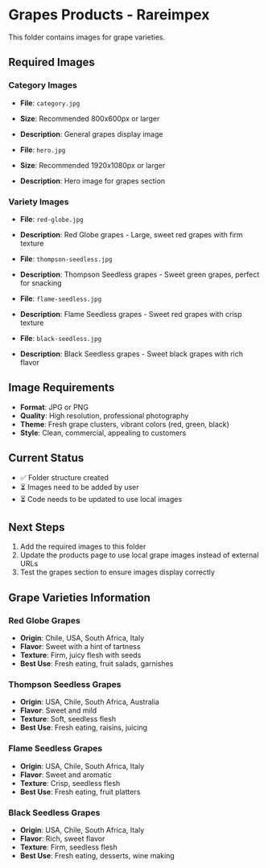 # Grapes Products - Rareimpex

This folder contains images for grape varieties.

## Required Images

### Category Images
- **File**: `category.jpg`
- **Size**: Recommended 800x600px or larger
- **Description**: General grapes display image

- **File**: `hero.jpg`
- **Size**: Recommended 1920x1080px or larger
- **Description**: Hero image for grapes section

### Variety Images
- **File**: `red-globe.jpg`
- **Description**: Red Globe grapes - Large, sweet red grapes with firm texture

- **File**: `thompson-seedless.jpg`
- **Description**: Thompson Seedless grapes - Sweet green grapes, perfect for snacking

- **File**: `flame-seedless.jpg`
- **Description**: Flame Seedless grapes - Sweet red grapes with crisp texture

- **File**: `black-seedless.jpg`
- **Description**: Black Seedless grapes - Sweet black grapes with rich flavor

## Image Requirements

- **Format**: JPG or PNG
- **Quality**: High resolution, professional photography
- **Theme**: Fresh grape clusters, vibrant colors (red, green, black)
- **Style**: Clean, commercial, appealing to customers

## Current Status

- ✅ Folder structure created
- ⏳ Images need to be added by user
- ⏳ Code needs to be updated to use local images

## Next Steps

1. Add the required images to this folder
2. Update the products page to use local grape images instead of external URLs
3. Test the grapes section to ensure images display correctly

## Grape Varieties Information

### Red Globe Grapes
- **Origin**: Chile, USA, South Africa, Italy
- **Flavor**: Sweet with a hint of tartness
- **Texture**: Firm, juicy flesh with seeds
- **Best Use**: Fresh eating, fruit salads, garnishes

### Thompson Seedless Grapes
- **Origin**: USA, Chile, South Africa, Australia
- **Flavor**: Sweet and mild
- **Texture**: Soft, seedless flesh
- **Best Use**: Fresh eating, raisins, juicing

### Flame Seedless Grapes
- **Origin**: USA, Chile, South Africa, Italy
- **Flavor**: Sweet and aromatic
- **Texture**: Crisp, seedless flesh
- **Best Use**: Fresh eating, fruit platters

### Black Seedless Grapes
- **Origin**: USA, Chile, South Africa, Italy
- **Flavor**: Rich, sweet flavor
- **Texture**: Firm, seedless flesh
- **Best Use**: Fresh eating, desserts, wine making
